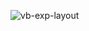 ![vb-exp-layout](https://user-images.githubusercontent.com/74495375/190911970-15589be1-ea29-4660-97df-bd7ba819a70c.png)
